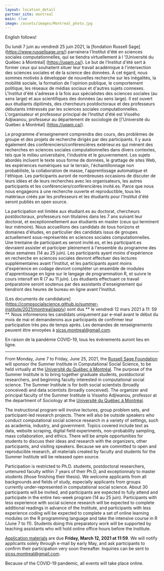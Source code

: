 ```yaml
---
layout: location_detail
partner_site: montreal
main: true
image: /assets/images/Montreal_photo.jpg
---
```

English follows!

Du lundi 7 juin au vendredi 25 juin 2021, la [fondation Russell Sage] (https://www.russellsage.org/) parrainera l'Institut d'été en sciences sociales computationnelles, qui se tiendra virtuellement à l '[Université du Québec à Montréal] (https://uqam.ca/). Le but de l'Institut d'été sert à former ceux qui souhaitent situer leur travail académique à l'intersection des sciences sociales et de la science des données. À cet égard, nous sommes motivés à développer de nouvelles recherche sur les inégalités, la mobilité sociale, la formation de l'opinion publique, le comportement politique, les réseaux de médias sociaux et d'autres sujets connexes. L'Institut d'été s'adresse à la fois aux spécialistes des sciences sociales (au sens large) et aux scientifiques des données (au sens large). Il est ouvert aux étudiants diplômés, des chercheurs postdoctoraux et des professeurs débutants intéressés par les sciences sociales computationnelles. L'organisateur et professeur principal de l'Institut d'été est Vissého Adjiwanou, professeur au département de sociologie de [l'Université du Québec à Montréal] (https://uqam.ca/).

Le programme d'enseignement comprendra des cours, des problèmes de groupe et des projets de recherche dirigés par des participants. Il y aura également des conférenciers/conférencières extérieur.es qui mènent des recherches en sciences sociales computationnelles dans divers contextes, tels que le milieu universitaire, l'industrie et le gouvernement. Les sujets abordés incluent le texte sous forme de données, le grattage de sites Web, les expériences numériques sur le terrain, l'échantillonnage non probabiliste, la collaboration de masse, l'apprentissage automatique et l'éthique. Les participants auront de nombreuses occasions de discuter de leurs idées et de leurs recherches avec les organisateurs, les autres participants et les conférenciers/conférencières invité.es. Parce que nous nous engageons à une recherche ouverte et reproductible, tous les matériaux créés par les professeurs et les étudiants pour l'Institut d'été seront publiés en open source.

La participation est limitée aux étudiant.es au doctorat, chercheurs postdoctoraux, professeurs non titulaires dans les 7 ans suivant leur doctorat, et exceptionnellement aux étudiants en master (ceux qui terminent leur mémoire). Nous accueillons des candidats de tous horizons et domaines d'études, en particulier des candidats issus de groupes actuellement sous-représentés en sciences sociales computationnelles. Une trentaine de participant.es seront invité.es, et les participant.es devraient assister et participer pleinement à l'ensemble du programme des deux semaines (14 au 25 juin). Les participants ayant moins d'expérience en recherche en sciences sociales devront effectuer des lectures supplémentaires avant l'Institut, et les participants ayant moins d'expérience en codage devront compléter un ensemble de modules d'apprentissage en ligne sur le langage de programmation R, et suivre le cours intensif en R (7 au 11 juin). Les étudiants effectuant ce travail préparatoire seront soutenus par des assistants d'enseignement qui tiendront des heures de bureau en ligne avant l'Institut.

[Les documents de candidature] (https://compsocialscience.github.io/summer-institute/2021/montreal/apply) sont dus ** le vendredi 12 mars 2021 à 11: 59 **. Nous informerons les candidats uniquement par e-mail avant le début du mois de mai et demanderons aux participants de confirmer leur participation très peu de temps après. Les demandes de renseignements peuvent être envoyées à <sicss.montreal@gmail.com>.

En raison de la pandémie COVID-19, tous les événements auront lieu en ligne.

---

From Monday, June 7 to Friday, June 25, 2021, the [Russell Sage Foundation](https://www.russellsage.org/) will sponsor the Summer Institute in Computational Social Science, to be held virtually at the [Université du Québec à Montréal](https://uqam.ca/). The purpose of the Summer Institute is to bring together graduate students, postdoctoral researchers, and beginning faculty interested in computational social science. The Summer Institute is for both social scientists (broadly conceived) and data scientists (broadly conceived). The organizer and principal faculty of the Summer Institute is Visseho Adjiwanou, professor at the department of Sociology at the [Université du Québec à Montréal](https://uqam.ca/).

The instructional program will involve lectures, group problem sets, and participant-led research projects. There will also be outside speakers who conduct computational social science research in a variety of settings, such as academia, industry, and government. Topics covered include text as data, website scraping, digital field experiments, non-probability sampling, mass collaboration, and ethics. There will be ample opportunities for students to discuss their ideas and research with the organizers, other participants, and visiting speakers. Because we are committed to open and reproducible research, all materials created by faculty and students for the Summer Institute will be released open source.

Participation is restricted to Ph.D. students, postdoctoral researchers, untenured faculty within 7 years of their Ph.D, and exceptionnaly to master students (those finishing their thesis). We welcome applicants from all backgrounds and fields of study, especially applicants from groups currently under-represented in computational social science. About 30 participants will be invited, and participants are expected to fully attend and participate in the entire two-week program (14 au 25 juin). Participants with less experience with social science research will be expected to complete additional readings in advance of the Institute, and participants with less experience coding will be expected to complete a set of online learning modules on the R programming language and take the intensive course in R (June 7 to 11). Students doing this preparatory work will be supported by teaching assistants who will hold online office hours before the Institute.

[Application materials](https://compsocialscience.github.io/summer-institute/2021/montreal/apply) are due **Friday, March 12, 2021 at 11:59**. We will notify applicants solely through e-mail by early May, and ask participants to confirm their participation very soon thereafter. Inquiries can be sent to <sicss.montreal@gmail.com>.

Because of the COVID-19 pandemic, all events will take place online.
